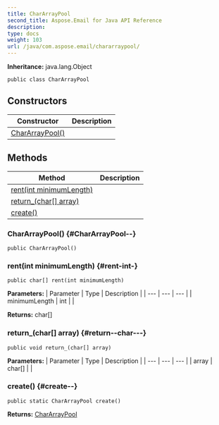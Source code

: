 ```yaml
---
title: CharArrayPool
second_title: Aspose.Email for Java API Reference
description: 
type: docs
weight: 103
url: /java/com.aspose.email/chararraypool/
---
```

**Inheritance:**
java.lang.Object
```
public class CharArrayPool
```
## Constructors

| Constructor | Description |
| --- | --- |
| [CharArrayPool()](#CharArrayPool--) |  |
## Methods

| Method | Description |
| --- | --- |
| [rent(int minimumLength)](#rent-int-) |  |
| [return_(char[] array)](#return--char---) |  |
| [create()](#create--) |  |
### CharArrayPool() {#CharArrayPool--}
```
public CharArrayPool()
```


### rent(int minimumLength) {#rent-int-}
```
public char[] rent(int minimumLength)
```




**Parameters:**
| Parameter | Type | Description |
| --- | --- | --- |
| minimumLength | int |  |

**Returns:**
char[]
### return_(char[] array) {#return--char---}
```
public void return_(char[] array)
```




**Parameters:**
| Parameter | Type | Description |
| --- | --- | --- |
| array | char[] |  |

### create() {#create--}
```
public static CharArrayPool create()
```




**Returns:**
[CharArrayPool](../../com.aspose.email/chararraypool)
